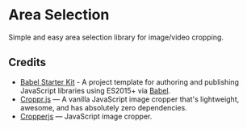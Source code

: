 # Area Selection

Simple and easy area selection library for image/video cropping.

## Credits

- [Babel Starter Kit](https://github.com/kriasoft/babel-starter-kit) - A project template for authoring and publishing JavaScript libraries using ES2015+ via [Babel](https://babeljs.io/).
- [Croppr.js](https://github.com/jamesssooi/Croppr.js) — A vanilla JavaScript image cropper that's lightweight, awesome, and has absolutely zero dependencies.
- [Cropperjs](https://github.com/fengyuanchen/cropperjs) — JavaScript image cropper.
